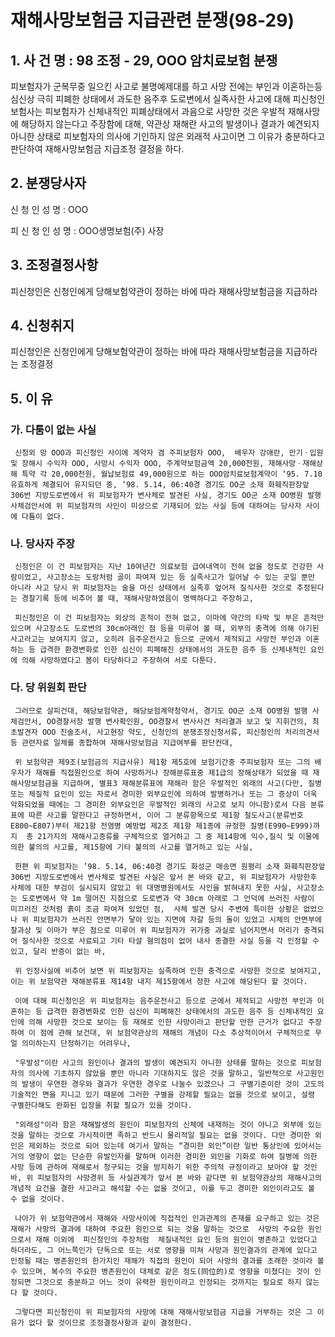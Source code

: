 # 재해사망보험금 지급관련 분쟁(98-29)

## 1. 사 건 명 : 98 조정 - 29, OOO 암치료보험 분쟁

 피보험자가 군복무중 일으킨 사고로 불명예제대를 하고 사망 전에는 부인과 이혼하는등 심신상 극히 피폐한 상태에서 과도한 음주후 도로변에서 실족사한 사고에 대해 피신청인 보험사는 피보험자가 신체내적인 피폐상태에서 과음으로 사망한 것은 우발적 재해사망에 해당하지 않는다고 주장함에 대해, 약관상 재해란 사고의 발생이나 결과가 예견되지 아니한 상태로 피보험자의 의사에 기인하지 않은 외래적 사고이면 그 이유가 충분하다고 판단하여 재해사망보험금 지급조정 결정을 하다.  



## 2. 분쟁당사자                                               
   신  청  인         성  명 : OOO 

   피  신  청  인     성  명 : OOO생명보험(주) 사장


## 3. 조정결정사항
   피신청인은 신청인에게 당해보험약관이 정하는 바에 따라 재해사망보험금을 지급하라


## 4. 신청취지
   피신청인은 신청인에게 당해보험약관이 정하는 바에 따라 재해사망보험금을 지급하라는 조정결정


## 5. 이     유

###  가. 다툼이 없는 사실
     신청외 망 OOO과 피신청인 사이에 계약자 겸 주피보험자 OOO,  배우자 강애란, 만기ㆍ입원 및 장해시 수익자 OOO, 사망시 수익자 OOO, 주계약보험금액 20,000천원, 재해사망ㆍ재해상해 특약 각 20,000천원, 월납보험료 49,000원으로 하는 OOO암치료보험계약이 ‘95. 7.10 유효하게 체결되어 유지되던 중, ’98. 5.14, 06:40경 경기도 OO군 소재 화훼직판장앞 306번 지방도로변에서 위 피보험자가 변사체로 발견된 사실, 경기도 OO군 소재 OO병원 발행 사체검안서에 위 피보험자의 사인이 미상으로 기재되어 있는 사실 등에 대하여는 당사자 사이에 다툼이 없다.


###  나. 당사자 주장
     신청인은 이 건 피보험자는 지난 10여년간 의료보험 급여내역이 전혀 없을 정도로 건강한 사람이었고, 사고장소는 도랑처럼 골이 파여져 있는 등 실족사고가 일어날 수 있는 곳일 뿐만 아니라 사고 당시 위 피보험자는 술을 마신 상태에서 실족후 엎어져 질식사한 것으로 추정된다는 경찰기록 등에 비추어 볼 때, 재해사망하였음이 명백하다고 주장하고,

     피신청인은 이 건 피보험자는 외상의 흔적이 전혀 없고, 이마에 약간의 타박 및 부은 흔적만 있으며 사고장소도 도로변의 30cm아래인 점 등을 미루어 볼 때, 외부의 충격에 의해 야기된 사고라고는 보여지지 않고, 오히려 음주운전사고 등으로 군에서 제적되고 사망전 부인과 이혼하는 등 급격한 환경변화로 인한 심신이 피폐해진 상태에서의 과도한 음주 등 신체내적인 요인에 의해 사망하였다고 봄이 타당하다고 주장하여 서로 다툰다.


### 다. 당 위원회 판단
     그러므로 살피건대, 해당보험약관, 해당보험계약청약서, 경기도 OO군 소재 OO병원 발행 사체검안서, OO경찰서장 발행 변사확인원, OO경찰서 변사사건 처리결과 보고 및 지휘건의, 최초발견자 OOO 진술조서, 사고현장 약도, 신청인의 분쟁조정신청서류, 피신청인의 처리의견서 등 관련자료 일체를 종합하여 재해사망보험금 지급여부를 판단컨대,

     위 보험약관 제9조(보험금의 지급사유) 제1항 제5호에 보험기간중 주피보험자 또는 그의 배우자가 재해를 직접원인으로 하여 사망하거나 장해분류표중 제1급의 장해상태가 되었을 때 재해사망보험금을 지급하며, 별표3 재해분류표에 재해라 함은 우발적인 외래의 사고(다만, 질병 또는 체질적 요인이 있는 자로서 경미한 외부요인에 의하여 발병하거나 또는 그 증상이 더욱 악화되었을 때에는 그 경미한 외부요인은 우발적인 외래의 사고로 보지 아니함)로서 다음 분류표에 따른 사고를 말한다고 규정하면서, 이어 그 분류항목으로 제1항 철도사고(분류번호 E800~E807)부터 제21항 전염병 예방법 제2조 제1항 제1종에 규정한 질병(E990~E999)까지  총 21가지의 재해사고종류를 구체적으로 열거하고 그 중 제14항에 익수,질식 및 이물에 의한 불의의 사고를, 제15항에 기타 불의의 사고를 열거하고 있는 사실,

     한편 위 피보험자는 ’98. 5.14, 06:40경 경기도 화성군 매송면 원평리 소재 화훼직판장앞 306번 지방도로변에서 변사체로 발견된 사실은 앞서 본 바와 같고, 위 피보험자가 사망한후 사체에 대한 부검이 실시되지 않았고 위 대명병원에서도 사인을 밝혀내지 못한 사실, 사고장소는 도로변에서 약 1m 떨어진 지점으로 도로변과 약 30cm 아래로 그 언덕에 쓰러진 사람이 미끄러진 것처럼 흙이 조금 파여져 있었던 점,  사체 발견 당시 주변에 특이한 상황은 없었으나 위 피보험자가 쓰러진 안면부가 닿아 있는 지면에 자갈 등의 돌이 있었고 시체의 안면부에 찰과상 및 이마가 부은 점으로 미루어 위 피보험자가 귀가중 과실로 넘어지면서 머리가 충격되어 질식사한 것으로 사료되고 기타 타살 혐의점이 없어 내사 종결한 사실 등을 각 인정할 수 있고, 달리 반증이 없는 바,

     위 인정사실에 비추어 보면 위 피보험자는 실족하여 인한 충격으로 사망한 것으로 보여지고, 이는 위 보험약관 재해분류표 제14항 내지 제15항에서 정한 사고에 해당된다 할 것이다.

     이에 대해 피신청인은 위 피보험자는 음주운전사고 등으로 군에서 제적되고 사망전 부인과 이혼하는 등 급격한 환경변화로 인한 심신이 피폐해진 상태에서의 과도한 음주 등 신체내적인 요인에 의해 사망한 것으로 보이는 등 재해로 인한 사망이라고 판단할 만한 근거가 없다고 주장하여 이 점에 관해 보건대, 위 보험약관상의 재해의 개념이 다소 추상적이어서 구체적으로 무얼 의미하는지 단정하기는 어려우나,

     "우발성"이란 사고의 원인이나 결과의 발생이 예견되지 아니한 상태를 말하는 것으로 피보험자의 의사에 기초하지 않았을 뿐만 아니라 기대하지도 않은 것을 말하고, 일반적으로 사고원인의 발생이 우연한 경우와 결과가 우연한 경우로 나눌수 있겠으나 그 구별기준이란 것이 고도의 기술적인 면을 지니고 있기 때문에 그러한 구별을 강제할 필요는 없을 것으로 보이고, 설령 구별한다해도 완화된 입장을 취할 필요가 있을 것이다.

     "외래성"이라 함은 재해발생의 원인이 피보험자의 신체에 내재하는 것이 아니고 외부에 있는 것을 말하는 것으로 가시적이면 족하고 반드시 물리적일 필요는 없을 것이다. 다만 경미한 외인은 제외하는 것으로 되어 있는데 여기서 말하는 “경미한 외인”이란 일반 통상인에 있어서는 거의 영향이 없는 단순한 유발인자를 말하며 이러한 경미한 외인을 기화로 하여 질병에 의한 사망 등에 관하여 재해로서 청구되는 것을 방지하기 위한 주의적 규정이라고 보아야 할 것인 바, 위 피보험자의 사망경위 등 사실관계가 앞서 본 바와 같다면 위 보험약관상의 재해사고의 개념적 요건을 결한 사고라고 해석할 수는 없을 것이고, 이를 두고 경미한 외인이라고도 볼 수 없을 것이다. 

     나아가 위 보험약관에서 재해와 사망사이에 직접적인 인과관계의 존재를 요구하고 있는 것은 재해가 사망의 결과에 대하여 주요한 원인으로 되는 것을 말하는 것으로  사망의 주요한 원인으로서 재해 이외에  피신청인의 주장처럼  체질내적인 요인 등의 원인이 병존하고 있었다고 하더라도, 그 어느쪽인가 단독으로 또는 서로 영향을 미쳐 사망과 원인결과의 관계에 있다고 인정될 때는 병존원인의 한가지인 재해가 직접의 원인이 되어 사망의 결과를 초래한 것이라 볼 수 있으며, 복수의 주요한 병존원인이 대체로 같은 정도(同位的)로 영향을 미쳤다는 것이 인정되면 그것으로 충분하고 어느 것이 유력한 원인이라고 인정되는 것까지는 필요로 하지 않는다 할 것이다. 

     그렇다면 피신청인이 위 피보험자의 사망에 대해 재해사망보험금 지급을 거부하는 것은 그 이유가 없다 할 것이므로 조정결정사항과 같이 결정한다.
